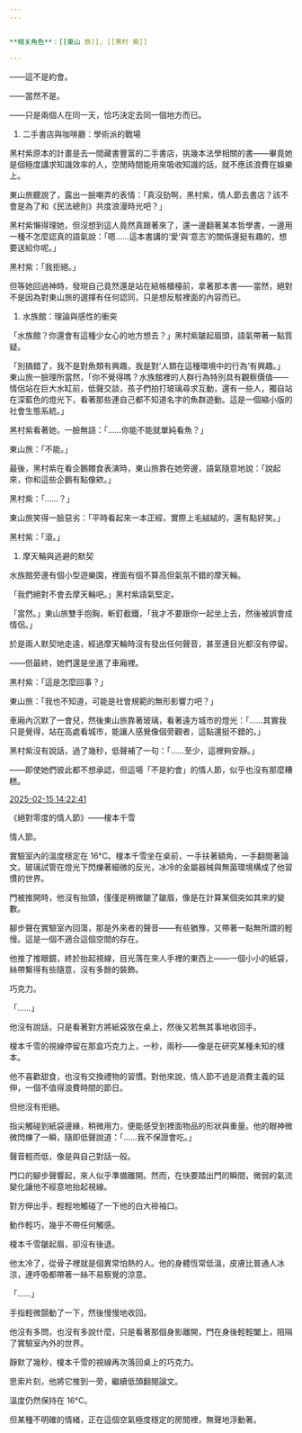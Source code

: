 ```yaml
---
---


**相关角色**：[[東山 旅]], [[黑村 紫]]

---
```


——這不是約會。

——當然不是。

——只是兩個人在同一天，恰巧決定去同一個地方而已。

1. 二手書店與咖啡廳：學術派的戰場

黑村紫原本的計畫是去一間藏書豐富的二手書店，挑幾本法學相關的書——畢竟她是個極度講求知識效率的人，空閒時間能用來吸收知識的話，就不應該浪費在娛樂上。

東山旅聽說了，露出一臉嘲弄的表情：「真沒勁啊，黑村紫，情人節去書店？該不會是為了和《民法總則》共度浪漫時光吧？」

黑村紫懶得理她，但沒想到這人竟然真跟著來了，還一邊翻著某本哲學書，一邊用一種不怎麼認真的語氣說：「嗯……這本書講的‘愛’與‘意志’的關係還挺有趣的，想要送給你呢。」

黑村紫：「我拒絕。」

但等她回過神時，發現自己竟然還是站在結帳櫃檯前，拿著那本書——當然，絕對不是因為對東山旅的選擇有任何認同，只是想反駁裡面的內容而已。

1. 水族館：理論與感性的衝突

「水族館？你還會有這種少女心的地方想去？」黑村紫皺起眉頭，語氣帶著一點質疑。

「別搞錯了，我不是對魚類有興趣，我是對‘人類在這種環境中的行為’有興趣。」東山旅一臉理所當然，「你不覺得嗎？水族館裡的人群行為特別具有觀察價值——情侶站在巨大水缸前，低聲交談，孩子們拍打玻璃尋求互動，還有一些人，獨自站在深藍色的燈光下，看著那些連自己都不知道名字的魚群遊動。這是一個縮小版的社會生態系統。」

黑村紫看著她，一臉無語：「……你能不能就單純看魚？」

東山旅：「不能。」

最後，黑村紫在看企鵝餵食表演時，東山旅靠在她旁邊，語氣隨意地說：「說起來，你和這些企鵝有點像欸。」

黑村紫：「……？」

東山旅笑得一臉惡劣：「平時看起來一本正經，實際上毛絨絨的，還有點好笑。」

黑村紫：「滾。」

1. 摩天輪與逃避的默契

水族館旁邊有個小型遊樂園，裡面有個不算高但氣氛不錯的摩天輪。

「我們絕對不會去摩天輪吧。」黑村紫語氣堅定。

「當然。」東山旅雙手抱胸，斬釘截鐵，「我才不要跟你一起坐上去，然後被誤會成情侶。」

於是兩人默契地走遠，經過摩天輪時沒有發出任何聲音，甚至連目光都沒有停留。

——但最終，她們還是坐進了車廂裡。

黑村紫：「這是怎麼回事？」

東山旅：「我也不知道，可能是社會規範的無形影響力吧？」

車廂內沉默了一會兒，然後東山旅靠著玻璃，看著遠方城市的燈光：「……其實我只是覺得，站在高處看城市，能讓人感覺像個旁觀者，這點還挺不錯的。」

黑村紫沒有說話，過了幾秒，低聲補了一句：「……至少，這裡夠安靜。」

——即使她們彼此都不想承認，但這場「不是約會」的情人節，似乎也沒有那麼糟糕。

[2025-02-15 14:22:41](flomo://./mine/?memo_id=MTYxNDQ1NDQ1)

《絕對零度的情人節》——榎本千雪

情人節。

實驗室內的溫度穩定在 16°C。榎本千雪坐在桌前，一手扶著額角，一手翻閱著論文。玻璃試管在燈光下閃爍著細微的反光，冰冷的金屬器械與無菌環境構成了他習慣的世界。

門被推開時，他沒有抬頭，僅僅是稍微皺了皺眉，像是在計算某個突如其來的變數。

腳步聲在實驗室內回蕩，那是外來者的聲音——有些猶豫，又帶著一點無所謂的輕慢。這是一個不適合這個空間的存在。

他推了推眼鏡，終於抬起視線，目光落在來人手裡的東西上——一個小小的紙袋，絲帶繫得有些隨意，沒有多餘的裝飾。

巧克力。

「……」

他沒有說話，只是看著對方將紙袋放在桌上，然後又若無其事地收回手。

榎本千雪的視線停留在那盒巧克力上，一秒，兩秒——像是在研究某種未知的樣本。

他不喜歡甜食，也沒有交換禮物的習慣。對他來說，情人節不過是消費主義的延伸，一個不值得浪費時間的節日。

但他沒有拒絕。

指尖觸碰到紙袋邊緣，稍微用力，便能感受到裡面物品的形狀與重量。他的眼神微微閃爍了一瞬，隨即低聲說道：「……我不保證會吃。」

聲音輕而低，像是與自己對話一般。

門口的腳步聲響起，來人似乎準備離開。然而，在快要踏出門的瞬間，微弱的氣流變化讓他不經意地抬起視線。

對方伸出手，輕輕地觸碰了一下他的白大褂袖口。

動作輕巧，幾乎不帶任何觸感。

榎本千雪皺起眉，卻沒有後退。

他太冷了，從骨子裡就是個異常怕熱的人。他的身體恆常低溫，皮膚比普通人冰涼，連呼吸都帶著一絲不易察覺的涼意。

「……」

手指輕微顫動了一下，然後慢慢地收回。

他沒有多問，也沒有多說什麼，只是看著那個身影離開，門在身後輕輕闔上，阻隔了實驗室內外的世界。

靜默了幾秒，榎本千雪的視線再次落回桌上的巧克力。

思索片刻，他將它推到一旁，繼續低頭翻閱論文。

溫度仍然保持在 16°C。

但某種不明確的情緒，正在這個空氣極度穩定的房間裡，無聲地浮動著。